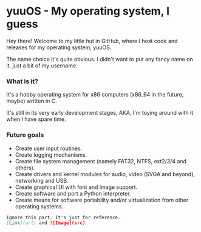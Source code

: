 # yuuOS - My operating system, I guess

Hey there! Welcome to my little hut in GitHub, where I host code and releases for my operating system, yuuOS.

The name choice it's quite obvious. I didn't want to put any fancy name on it, just a bit of my username.

### What is it?

It's a hobby operating system for x86 computers (x86_64 in the future, maybe) written in C.

It's still in its very early development stages, AKA, I'm toying around with it when I have spare time.

### Future goals

- Create user input routines.
- Create logging mechanisms.
- Create file system management (namely FAT32, NTFS, ext2/3/4 and others).
- Create drivers and kernel modules for audio, video (SVGA and beyond), networking and USB.
- Create graphical UI with font and image support.
- Create software and port a Python interpreter.
- Create means for software portability and/or virtualization from other operating systems.

```markdown
Ignore this part. It's just for reference.
[Link](url) and ![Image](src)
```
